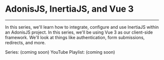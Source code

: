# AdonisJS, InertiaJS, and Vue 3
______
In this series, we'll learn how to integrate, configure and use InertiaJS within an AdonisJS project. In this series, we'll be using Vue 3 as our client-side framework. We'll look at things like authentication, form submissions, redirects, and more.

Series: (coming soon)
YouTube Playlist: (coming soon)